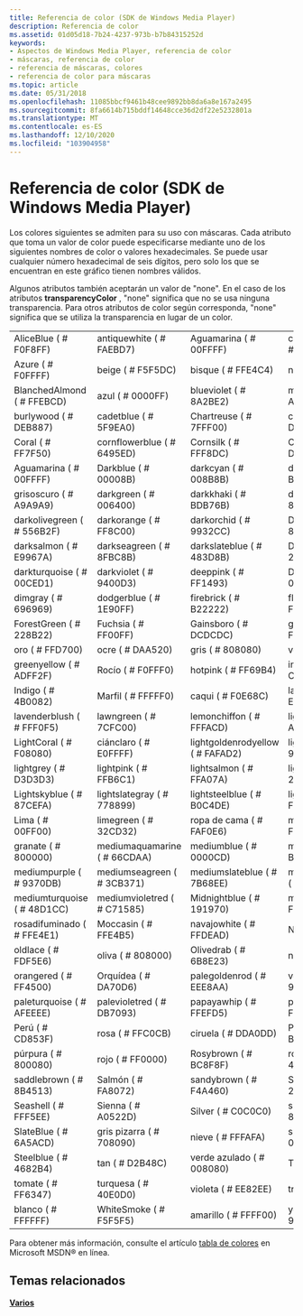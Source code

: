 ```yaml
---
title: Referencia de color (SDK de Windows Media Player)
description: Referencia de color
ms.assetid: 01d05d18-7b24-4237-973b-b7b84315252d
keywords:
- Aspectos de Windows Media Player, referencia de color
- máscaras, referencia de color
- referencia de máscaras, colores
- referencia de color para máscaras
ms.topic: article
ms.date: 05/31/2018
ms.openlocfilehash: 11085bbcf9461b48cee9892bb8da6a8e167a2495
ms.sourcegitcommit: 8fa6614b715bddf14648cce36d2df22e5232801a
ms.translationtype: MT
ms.contentlocale: es-ES
ms.lasthandoff: 12/10/2020
ms.locfileid: "103904958"
---
```

# <a name="color-reference-windows-media-player-sdk"></a>Referencia de color (SDK de Windows Media Player)

Los colores siguientes se admiten para su uso con máscaras. Cada atributo que toma un valor de color puede especificarse mediante uno de los siguientes nombres de color o valores hexadecimales. Se puede usar cualquier número hexadecimal de seis dígitos, pero solo los que se encuentran en este gráfico tienen nombres válidos.

Algunos atributos también aceptarán un valor de "none". En el caso de los atributos **transparencyColor** , "none" significa que no se usa ninguna transparencia. Para otros atributos de color según corresponda, "none" significa que se utiliza la transparencia en lugar de un color.



|                            |                             |                                 |                              |
|----------------------------|-----------------------------|---------------------------------|------------------------------|
| AliceBlue ( \# F0F8FF)       | antiquewhite ( \# FAEBD7)     | Aguamarina ( \# 00FFFF)                 | color aguamarina ( \# 7FFFD4)        |
| Azure ( \# F0FFFF)           | beige ( \# F5F5DC)            | bisque ( \# FFE4C4)               | negro ( \# 000000)             |
| BlanchedAlmond ( \# FFEBCD)  | azul ( \# 0000FF)             | blueviolet ( \# 8A2BE2)           | marrón ( \# A52A2A)             |
| burlywood ( \# DEB887)       | cadetblue ( \# 5F9EA0)        | Chartreuse ( \# 7FFF00)           | chocolate ( \# D2691E)         |
| Coral ( \# FF7F50)           | cornflowerblue ( \# 6495ED)   | Cornsilk ( \# FFF8DC)             | Crimson ( \# DC143C)           |
| Aguamarina ( \# 00FFFF)            | Darkblue ( \# 00008B)         | darkcyan ( \# 008B8B)             | darkgoldenrod ( \# B8860B)     |
| grisoscuro ( \# A9A9A9)        | darkgreen ( \# 006400)        | darkkhaki ( \# BDB76B)            | darkmagenta ( \# 8B008B)       |
| darkolivegreen ( \# 556B2F)  | darkorange ( \# FF8C00)       | darkorchid ( \# 9932CC)           | Darkred ( \# 8B0000)           |
| darksalmon ( \# E9967A)      | darkseagreen ( \# 8FBC8B)     | darkslateblue ( \# 483D8B)        | DarkSlateGray ( \# 2F4F4F)     |
| darkturquoise ( \# 00CED1)   | darkviolet ( \# 9400D3)       | deeppink ( \# FF1493)             | DeepSkyBlue ( \# 00BFFF)       |
| dimgray ( \# 696969)         | dodgerblue ( \# 1E90FF)       | firebrick ( \# B22222)            | floralwhite ( \# FFFAF0)       |
| ForestGreen ( \# 228B22)     | Fuchsia ( \# FF00FF)          | Gainsboro ( \# DCDCDC)            | ghostwhite ( \# F8F8FF)        |
| oro ( \# FFD700)            | ocre ( \# DAA520)        | gris ( \# 808080)                 | verde ( \# 008000)             |
| greenyellow ( \# ADFF2F)     | Rocío ( \# F0FFF0)         | hotpink ( \# FF69B4)              | indianred ( \# CD5C5C)         |
| Indigo ( \# 4B0082)          | Marfil ( \# FFFFF0)            | caqui ( \# F0E68C)                | lavanda ( \# E6E6FA)          |
| lavenderblush ( \# FFF0F5)   | lawngreen ( \# 7CFC00)        | lemonchiffon ( \# FFFACD)         | lightblue ( \# ADD8E6)         |
| LightCoral ( \# F08080)      | ciánclaro ( \# E0FFFF)        | lightgoldenrodyellow ( \# FAFAD2) | lightgreen ( \# 90EE90)        |
| lightgrey ( \# D3D3D3)       | lightpink ( \# FFB6C1)        | lightsalmon ( \# FFA07A)          | lightseagreen ( \# 20B2AA)     |
| Lightskyblue ( \# 87CEFA)    | lightslategray ( \# 778899)   | lightsteelblue ( \# B0C4DE)       | lightyellow ( \# FFFFE0)       |
| Lima ( \# 00FF00)            | limegreen ( \# 32CD32)        | ropa de cama ( \# FAF0E6)                | magenta ( \# FF00FF)           |
| granate ( \# 800000)          | mediumaquamarine ( \# 66CDAA) | mediumblue ( \# 0000CD)           | mediumorchid ( \# BA55D3)      |
| mediumpurple ( \# 9370DB)    | mediumseagreen ( \# 3CB371)   | mediumslateblue ( \# 7B68EE)      | mediumspringgreen ( \# 00FA9A) |
| mediumturquoise ( \# 48D1CC) | mediumvioletred ( \# C71585)  | Midnightblue ( \# 191970)         | mintcream ( \# F5FFFA)         |
| rosadifuminado ( \# FFE4E1)       | Moccasin ( \# FFE4B5)         | navajowhite ( \# FFDEAD)          | Navy ( \# 000080)              |
| oldlace ( \# FDF5E6)         | oliva ( \# 808000)            | Olivedrab ( \# 6B8E23)            | naranja ( \# FFA500)            |
| orangered ( \# FF4500)       | Orquídea ( \# DA70D6)           | palegoldenrod ( \# EEE8AA)        | verdepálido. ( \# 98FB98)         |
| paleturquoise ( \# AFEEEE)   | palevioletred ( \# DB7093)    | papayawhip ( \# FFEFD5)           | peachpuff ( \# FFDAB9)         |
| Perú ( \# CD853F)            | rosa ( \# FFC0CB)             | ciruela ( \# DDA0DD)                 | Powderblue ( \# B0E0E6)        |
| púrpura ( \# 800080)          | rojo ( \# FF0000)              | Rosybrown ( \# BC8F8F)            | royalblue ( \# 4169E1)         |
| saddlebrown ( \# 8B4513)     | Salmón ( \# FA8072)           | sandybrown ( \# F4A460)           | SeaGreen ( \# 2E8B57)          |
| Seashell ( \# FFF5EE)        | Sienna ( \# A0522D)           | Silver ( \# C0C0C0)               | skyblue ( \# 87CEEB)           |
| SlateBlue ( \# 6A5ACD)       | gris pizarra ( \# 708090)        | nieve ( \# FFFAFA)                 | springgreen ( \# 00FF7F)       |
| Steelblue ( \# 4682B4)       | tan ( \# D2B48C)              | verde azulado ( \# 008080)                 | Thistle ( \# D8BFD8)           |
| tomate ( \# FF6347)          | turquesa ( \# 40E0D0)        | violeta ( \# EE82EE)               | trigo ( \# F5DEB3)             |
| blanco ( \# FFFFFF)           | WhiteSmoke ( \# F5F5F5)       | amarillo ( \# FFFF00)               | yellowgreen ( \# 9ACD32)       |



 

Para obtener más información, consulte el artículo [tabla de colores](https://msdn.microsoft.com/library/ms531197.aspx) en Microsoft MSDN® en línea.

## <a name="related-topics"></a>Temas relacionados

<dl> <dt>

[**Varios**](miscellaneous.md)
</dt> </dl>

 

 




